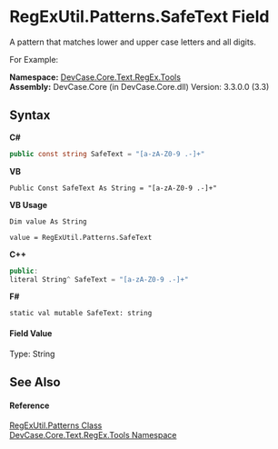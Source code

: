 # RegExUtil.Patterns.SafeText Field
 

A pattern that matches lower and upper case letters and all digits. 

 For Example: 



**Namespace:**&nbsp;<a href="N_DevCase_Core_Text_RegEx_Tools">DevCase.Core.Text.RegEx.Tools</a><br />**Assembly:**&nbsp;DevCase.Core (in DevCase.Core.dll) Version: 3.3.0.0 (3.3)

## Syntax

**C#**<br />
``` C#
public const string SafeText = "[a-zA-Z0-9 .-]+"
```

**VB**<br />
``` VB
Public Const SafeText As String = "[a-zA-Z0-9 .-]+"
```

**VB Usage**<br />
``` VB Usage
Dim value As String

value = RegExUtil.Patterns.SafeText

```

**C++**<br />
``` C++
public:
literal String^ SafeText = "[a-zA-Z0-9 .-]+"
```

**F#**<br />
``` F#
static val mutable SafeText: string
```


#### Field Value
Type: String

## See Also


#### Reference
<a href="T_DevCase_Core_Text_RegEx_Tools_RegExUtil_Patterns">RegExUtil.Patterns Class</a><br /><a href="N_DevCase_Core_Text_RegEx_Tools">DevCase.Core.Text.RegEx.Tools Namespace</a><br />